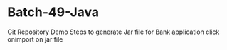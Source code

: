 # Batch-49-Java
Git Repository Demo
Steps to generate Jar file for Bank application 
click onimport on jar file 